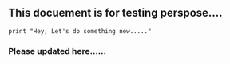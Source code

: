
## This docuement is for testing perspose....

```
print "Hey, Let's do something new....."

```

### Please updated here......

